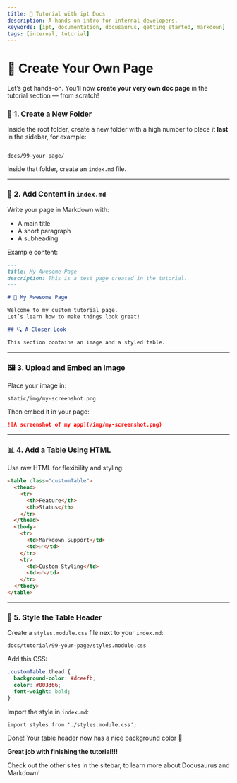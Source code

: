 ```yaml
---
title: 🚀 Tutorial with ipt Docs
description: A hands-on intro for internal developers.
keywords: [ipt, documentation, docusaurus, getting started, markdown]
tags: [internal, tutorial]
---
```


# 🧪 Create Your Own Page

Let’s get hands-on. You’ll now **create your very own doc page** in the tutorial section — from scratch!

### 📂 1. Create a New Folder

Inside the root folder, create a new folder with a high number to place it **last** in the sidebar, for example:

```

docs/99-your-page/

```

Inside that folder, create an `index.md` file.

---

### 📝 2. Add Content in `index.md`

Write your page in Markdown with:

- A main title
- A short paragraph
- A subheading

Example content:

```md
---
title: My Awesome Page
description: This is a test page created in the tutorial.
---

# 🚀 My Awesome Page

Welcome to my custom tutorial page.  
Let’s learn how to make things look great!

## 🔍 A Closer Look

This section contains an image and a styled table.
````

---

### 🖼️ 3. Upload and Embed an Image

Place your image in:

```
static/img/my-screenshot.png
```

Then embed it in your page:

```md
![A screenshot of my app](/img/my-screenshot.png)
```

---

### 📊 4. Add a Table Using HTML

Use raw HTML for flexibility and styling:

```html
<table class="customTable">
  <thead>
    <tr>
      <th>Feature</th>
      <th>Status</th>
    </tr>
  </thead>
  <tbody>
    <tr>
      <td>Markdown Support</td>
      <td>✅</td>
    </tr>
    <tr>
      <td>Custom Styling</td>
      <td>✅</td>
    </tr>
  </tbody>
</table>
```

---

### 🎨 5. Style the Table Header

Create a `styles.module.css` file next to your `index.md`:

```
docs/tutorial/99-your-page/styles.module.css
```

Add this CSS:

```css
.customTable thead {
  background-color: #dceefb;
  color: #003366;
  font-weight: bold;
}
```

Import the style in `index.md`:

```mdx
import styles from './styles.module.css';
```

Done! Your table header now has a nice background color 🎨

**Great job with finishing the tutorial!!!**

Check out the other sites in the sitebar, to learn more about Docusaurus and Markdown!
